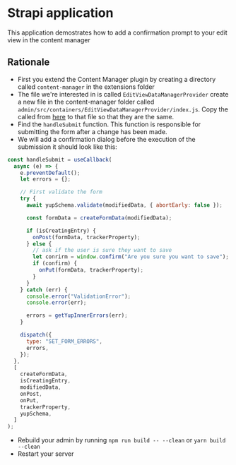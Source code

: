 # Strapi application

This application demostrates how to add a confirmation prompt to your edit view in the content manager

## Rationale

- First you extend the Content Manager plugin by creating a directory called `content-manager` in the extensions folder
- The file we're interested in is called `EditViewDataManagerProvider` create a new file in the content-manager folder called `admin/src/containers/EditViewDataManagerProvider/index.js`. Copy the called from [here](https://github.com/strapi/strapi/blob/077741b03725cc981bc984399d553df8a12d89d0/packages/strapi-plugin-content-manager/admin/src/containers/EditViewDataManagerProvider/index.js#L15) to that file so that they are the same.
- Find the `handleSubmit` function. This function is responsible for submitting the form after a change has been made.
- We will add a confirmation dialog before the execution of the submission it should look like this:

```javascript
const handleSubmit = useCallback(
  async (e) => {
    e.preventDefault();
    let errors = {};

    // First validate the form
    try {
      await yupSchema.validate(modifiedData, { abortEarly: false });

      const formData = createFormData(modifiedData);

      if (isCreatingEntry) {
        onPost(formData, trackerProperty);
      } else {
        // ask if the user is sure they want to save
        let conrirm = window.confirm("Are you sure you want to save");
        if (confirm) {
          onPut(formData, trackerProperty);
        }
      }
    } catch (err) {
      console.error("ValidationError");
      console.error(err);

      errors = getYupInnerErrors(err);
    }

    dispatch({
      type: "SET_FORM_ERRORS",
      errors,
    });
  },
  [
    createFormData,
    isCreatingEntry,
    modifiedData,
    onPost,
    onPut,
    trackerProperty,
    yupSchema,
  ]
);
```

- Rebuild your admin by running `npm run build -- --clean` or `yarn build --clean`
- Restart your server

